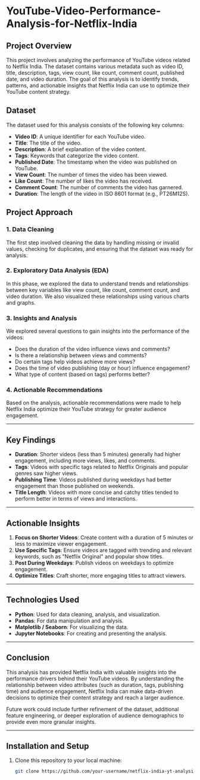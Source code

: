 # YouTube-Video-Performance-Analysis-for-Netflix-India

## Project Overview

This project involves analyzing the performance of YouTube videos related to Netflix India. The dataset contains various metadata such as video ID, title, description, tags, view count, like count, comment count, published date, and video duration. The goal of this analysis is to identify trends, patterns, and actionable insights that Netflix India can use to optimize their YouTube content strategy.

## Dataset

The dataset used for this analysis consists of the following key columns:

- **Video ID**: A unique identifier for each YouTube video.
- **Title**: The title of the video.
- **Description**: A brief explanation of the video content.
- **Tags**: Keywords that categorize the video content.
- **Published Date**: The timestamp when the video was published on YouTube.
- **View Count**: The number of times the video has been viewed.
- **Like Count**: The number of likes the video has received.
- **Comment Count**: The number of comments the video has garnered.
- **Duration**: The length of the video in ISO 8601 format (e.g., PT26M12S).

## Project Approach

### 1. Data Cleaning
The first step involved cleaning the data by handling missing or invalid values, checking for duplicates, and ensuring that the dataset was ready for analysis.

### 2. Exploratory Data Analysis (EDA)
In this phase, we explored the data to understand trends and relationships between key variables like view count, like count, comment count, and video duration. We also visualized these relationships using various charts and graphs.

### 3. Insights and Analysis
We explored several questions to gain insights into the performance of the videos:

- Does the duration of the video influence views and comments?
- Is there a relationship between views and comments?
- Do certain tags help videos achieve more views?
- Does the time of video publishing (day or hour) influence engagement?
- What type of content (based on tags) performs better?

### 4. Actionable Recommendations
Based on the analysis, actionable recommendations were made to help Netflix India optimize their YouTube strategy for greater audience engagement.

---

## Key Findings

- **Duration**: Shorter videos (less than 5 minutes) generally had higher engagement, including more views, likes, and comments.
- **Tags**: Videos with specific tags related to Netflix Originals and popular genres saw higher views.
- **Publishing Time**: Videos published during weekdays had better engagement than those published on weekends.
- **Title Length**: Videos with more concise and catchy titles tended to perform better in terms of views and interactions.

---

## Actionable Insights

1. **Focus on Shorter Videos**: Create content with a duration of 5 minutes or less to maximize viewer engagement.
2. **Use Specific Tags**: Ensure videos are tagged with trending and relevant keywords, such as "Netflix Original" and popular show titles.
3. **Post During Weekdays**: Publish videos on weekdays to optimize engagement.
4. **Optimize Titles**: Craft shorter, more engaging titles to attract viewers.

---

## Technologies Used

- **Python**: Used for data cleaning, analysis, and visualization.
- **Pandas**: For data manipulation and analysis.
- **Matplotlib / Seaborn**: For visualizing the data.
- **Jupyter Notebooks**: For creating and presenting the analysis.

---

## Conclusion

This analysis has provided Netflix India with valuable insights into the performance drivers behind their YouTube videos. By understanding the relationship between video attributes (such as duration, tags, publishing time) and audience engagement, Netflix India can make data-driven decisions to optimize their content strategy and reach a larger audience.

Future work could include further refinement of the dataset, additional feature engineering, or deeper exploration of audience demographics to provide even more granular insights.

---

## Installation and Setup

1. Clone this repository to your local machine:
   ```bash
   git clone https://github.com/your-username/netflix-india-yt-analysis.git
